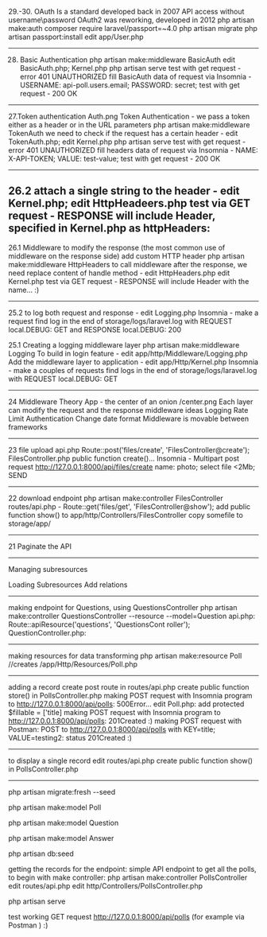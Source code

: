 29.-30. OAuth
Is a standard developed back in 2007
API access without username\password
OAuth2 was reworking, developed in 2012
php artisan make:auth
composer require laravel/passport=~4.0
php artisan migrate
php artisan passport:install
edit app/User.php

---

28. Basic Authentication
php artisan make:middleware BasicAuth
edit BasicAuth.php; Kernel.php
php artisan serve
test with get request - error 401 UNAUTHORIZED
fill BasicAuth data of request via Insomnia - USERNAME: api-poll.users.email; PASSWORD: secret;
test with get request - 200 OK

----

27.Token authentication
Auth.png
Token Authentication - we pass a token either as a header or in the URL parameters
php artisan make:middleware TokenAuth
we need to check if the request has a certain header - edit TokenAuth.php; edit Kernel.php
php artisan serve
test with get request - error 401 UNAUTHORIZED
fill headers data of request via Insomnia - NAME: X-API-TOKEN; VALUE: test-value;
test with get request - 200 OK

---

26.2 
attach a single string to the header - edit Kernel.php; edit HttpHeadeers.php
test via GET request - RESPONSE will include Header, specified in Kernel.php as httpHeaders:
---

26.1 Middleware to modify the response (the most common use of middleware on the response side)
add custom HTTP header
php artisan make:middleware HttpHeaders
to call middleware after the response, we need replace content of handle method  - edit HttpHeaders.php
edit Kernel.php
test via GET request - RESPONSE will include Header with the name... :)

---

 25.2
to log both request and response - edit Logging.php
Insomnia - make a request
find log in the end of storage/logs/laravel.log with REQUEST local.DEBUG: GET and RESPONSE local.DEBUG: 200 

25.1 Creating a logging middleware layer
php artisan make:middleware Logging
To build in login feature - edit app/http/Middleware/Logging.php
Add the middleware layer to application - edit app/Http/Kernel.php 
Insomnia - make a couples of requests
find logs in the end of storage/logs/laravel.log with REQUEST local.DEBUG: GET

---

24 Middleware Theory
App - the center of an onion /center.png
Each layer can modify the request and the response
middleware ideas
    Logging
    Rate Limit
    Authentication
    Change date format
Middleware is movable between frameworks

---

23 file upload
api.php Route::post('files/create', 'FilesController@create');
FilesController.php public function create()...
Insomnia - Multipart post request http://127.0.0.1:8000/api/files/create
    name: photo; select file <2Mb; SEND

---

22 download endpoint
php artisan make:controller FilesController
routes/api.php - Route::get('files/get', 'FilesController@show');
add public function show() to app/http/Controllers/FilesController
copy somefile to storage/app/

---

21 Paginate the API

---

Managing subresources

Loading Subresources
Add relations

---

making  endpoint for Questions, using QuestionsController
    php artisan make:controller QuestionsController --resource --model=Question
api.php:
    Route::apiResource('questions', 'QuestionsCont roller');
QuestionController.php:
    

---

making resources for data transforming
php artisan make:resource Poll      //creates /app/Http/Resources/Poll.php

---

adding a record
    create post route in routes/api.php
    create public function store() in PollsController.php
    making POST request with Insomnia program to http://127.0.0.1:8000/api/polls: 500Error...
    edit Poll.php: add protected $fillable = ['title]
    making POST request with Insomnia program to http://127.0.0.1:8000/api/polls: 201Created :)
    making POST request with Postman: POST to http://127.0.0.1:8000/api/polls with KEY=title; VALUE=testing2: status 201Created :)
  
    
---

to display a single record 
    edit routes/api.php
    create public function show() in PollsController.php


---

php artisan migrate:fresh --seed

php artisan make:model Poll

php artisan make:model Question

php artisan make:model Answer

php artisan db:seed

getting the records for the endpoint: simple API endpoint to get all the polls, to begin with make controller:
    php artisan make:controller PollsController
    edit routes/api.php
    edit http/Controllers/PollsController.php 

php artisan serve

test working GET request http://127.0.0.1:8000/api/polls (for example via Postman ) :)
